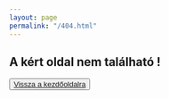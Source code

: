 ```yaml
---
layout: page
permalink: "/404.html"
---
```


<h2> A kért oldal nem található ! </h2>

<button class="btn btn-lg btn-default"><a href="/">Vissza a kezdőoldalra</a></button>